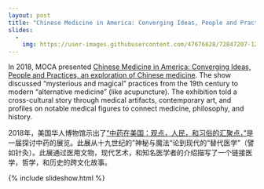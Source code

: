 ```yaml
---
layout: post
title: "Chinese Medicine in America: Converging Ideas, People and Practices, 2018"
slides:
  -
    img: https://user-images.githubusercontent.com/47676628/72847207-12f0dc00-3c70-11ea-9c02-fb51a03fcf93.jpg
---
```


In 2018, MOCA presented [Chinese Medicine in America: Converging Ideas, People and Practices, an exploration of Chinese medicine](https://www.mocanyc.org/exhibitions/chinese_medicine_in_america). The show discussed “mysterious and magical” practices from the 19th century to modern “alternative medicine” (like acupuncture).  The exhibition told a cross-cultural story through medical artifacts, contemporary art, and profiles on notable medical figures to connect medicine, philosophy, and history. 

 2018年，美国华人博物馆示出了[“中药在美国：观点，人民，和习俗的汇聚点，”](https://www.mocanyc.org/exhibitions/chinese_medicine_in_america)是一届探讨中药的展览。此展从十九世纪的”神秘与魔法“论到现代的“替代医学”（譬如针灸）。此展通过医用文物，现代艺术，和知名医学者的介绍描写了一个链接医学，哲学，和历史的跨文化故事。


{% include slideshow.html %}

